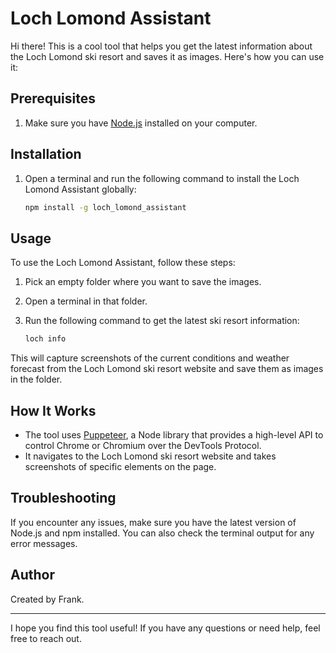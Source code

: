 # Loch Lomond Assistant

Hi there! This is a cool tool that helps you get the latest information about the Loch Lomond ski resort and saves it as images. Here's how you can use it:

## Prerequisites

1. Make sure you have [Node.js](https://nodejs.org/) installed on your computer.

## Installation

1. Open a terminal and run the following command to install the Loch Lomond Assistant globally:

    ```sh
    npm install -g loch_lomond_assistant
    ```

## Usage

To use the Loch Lomond Assistant, follow these steps:

1. Pick an empty folder where you want to save the images.
2. Open a terminal in that folder.
3. Run the following command to get the latest ski resort information:

    ```sh
    loch info
    ```

This will capture screenshots of the current conditions and weather forecast from the Loch Lomond ski resort website and save them as images in the folder.

## How It Works

- The tool uses [Puppeteer](https://pptr.dev/), a Node library that provides a high-level API to control Chrome or Chromium over the DevTools Protocol.
- It navigates to the Loch Lomond ski resort website and takes screenshots of specific elements on the page.

## Troubleshooting

If you encounter any issues, make sure you have the latest version of Node.js and npm installed. You can also check the terminal output for any error messages.

## Author

Created by Frank.

---

I hope you find this tool useful! If you have any questions or need help, feel free to reach out.